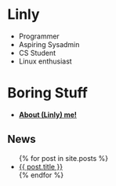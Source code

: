 # Linly 

- Programmer 
- Aspiring Sysadmin 
- CS Student
- Linux enthusiast 


# Boring Stuff  

- **[About (Linly) me!](https://linlyboi.github.io/about)**



## News 

<ul>
  {% for post in site.posts %}
    <li>
      <a href="{{ post.url }}">{{ post.title }}</a>
    </li>
  {% endfor %}
</ul>
